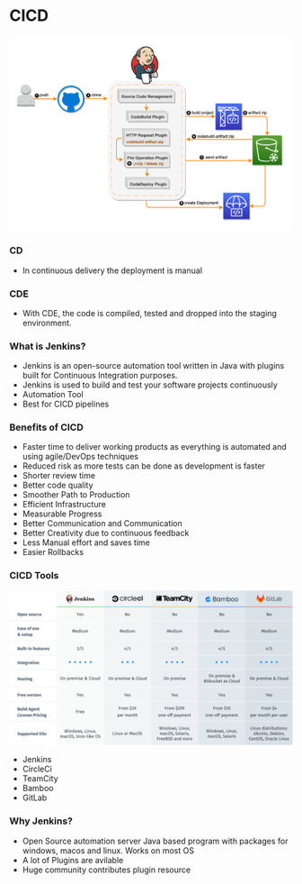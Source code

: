 # CICD

![Diagram CICD](/images/cicd_diagram_jenkins.png)

### CD
- In continuous delivery the deployment is manual

### CDE
- With CDE, the code is compiled, tested and dropped into the staging environment.


### What is Jenkins?
- Jenkins is an open-source automation tool written in Java with plugins built for Continuous Integration purposes. 
- Jenkins is used to build and test your software projects continuously
- Automation Tool
- Best for CICD pipelines


### Benefits of CICD
- Faster time to deliver working products as everything is automated and using agile/DevOps techniques
- Reduced risk as more tests can be done as development is faster
- Shorter review time
- Better code quality
- Smoother Path to Production
- Efficient Infrastructure
- Measurable Progress
- Better Communication and Communication
- Better Creativity due to continuous feedback
- Less Manual effort and saves time
- Easier Rollbacks

### CICD Tools
![Tools](/images/cicd_tools.png)

- Jenkins
- CircleCi
- TeamCity
- Bamboo
- GitLab

### Why Jenkins?
- Open Source automation server
Java based program with packages for windows, macos and linux. Works on most OS
- A lot of Plugins are avilable
- Huge community contributes plugin resource